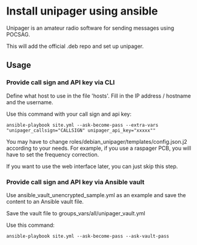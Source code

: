 # Install unipager using ansible

Unipager is an amateur radio software for sending messages using POCSAG.

This will add the official .deb repo and set up unipager.

## Usage

### Provide call sign and API key via CLI

Define what host to use in the file 'hosts'. Fill in the IP address / hostname and the username.

Use this command with your call sign and api key:

```ansible-playbook site.yml --ask-become-pass --extra-vars "unipager_callsign="CALLSIGN" unipager_api_key="xxxxx""```

You may have to change roles/debian_unipager/templates/config.json.j2 according to your needs.
For example, if you use a raspager PCB, you will have to set the frequency correction.

If you want to use the web interface later, you can just skip this step.

### Provide call sign and API key via Ansible vault

Use ansible_vault_unencrypted_sample.yml as an example and save the content to an Ansible vault file.

Save the vault file to groups_vars/all/unipager_vault.yml

Use this command:

```ansible-playbook site.yml --ask-become-pass --ask-vault-pass```
